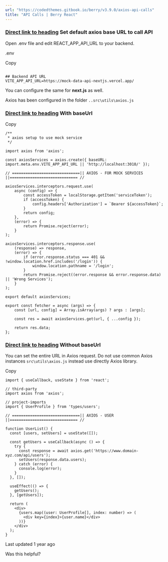 ```yaml
---
url: "https://codedthemes.gitbook.io/berry/v3.9.0/axios-api-calls"
title: "API Calls | Berry React"
---
```


### [Direct link to heading](https://codedthemes.gitbook.io/berry/v3.9.0/axios-api-calls\#set-default-axios-base-url-to-call-api)    Set default axios base URL to call API

Open .env file and edit REACT\_APP\_API\_URL to your backend.

.env

Copy

```inline-grid min-w-full grid-cols-[auto_1fr] [count-reset:line] print:whitespace-pre-wrap

## Backend API URL
VITE_APP_API_URL=https://mock-data-api-nextjs.vercel.app/

```

You can configure the same for **next.js** as well.

Axios has been configured in the folder `..src\utils\axios.js`

### [Direct link to heading](https://codedthemes.gitbook.io/berry/v3.9.0/axios-api-calls\#with-baseurl)    With baseUrl

Copy

```inline-grid min-w-full grid-cols-[auto_1fr] [count-reset:line] print:whitespace-pre-wrap
/**
 * axios setup to use mock service
 */

import axios from 'axios';

const axiosServices = axios.create({ baseURL: import.meta.env.VITE_APP_API_URL || 'http://localhost:3010/' });

// ==============================|| AXIOS - FOR MOCK SERVICES ||============================== //

axiosServices.interceptors.request.use(
    async (config) => {
        const accessToken = localStorage.getItem('serviceToken');
        if (accessToken) {
            config.headers['Authorization'] = `Bearer ${accessToken}`;
        }
        return config;
    },
    (error) => {
        return Promise.reject(error);
    }
);

axiosServices.interceptors.response.use(
    (response) => response,
    (error) => {
        if (error.response.status === 401 && !window.location.href.includes('/login')) {
            window.location.pathname = '/login';
        }
        return Promise.reject((error.response && error.response.data) || 'Wrong Services');
    }
);

export default axiosServices;

export const fetcher = async (args) => {
    const [url, config] = Array.isArray(args) ? args : [args];

    const res = await axiosServices.get(url, { ...config });

    return res.data;
};
```

### [Direct link to heading](https://codedthemes.gitbook.io/berry/v3.9.0/axios-api-calls\#without-baseurl)    Without baseUrl

You can set the entire URL in Axios request. Do not use common Axios instances `src\utils\axios.js` instead use directly Axios library.

Copy

```inline-grid min-w-full grid-cols-[auto_1fr] [count-reset:line] print:whitespace-pre-wrap
import { useCallback, useState } from 'react';

// third-party
import axios from 'axios';

// project-imports
import { UserProfile } from 'types/users';

// ==============================|| AXIOS - USER ||============================== //

function UserList() {
  const [users, setUsers] = useState([]);

  const getUsers = useCallback(async () => {
    try {
      const response = await axios.get('https://www.domain-xyz.com/api/users');
      setUsers(response.data.users);
    } catch (error) {
      console.log(error);
    }
  }, []);

  useEffect(() => {
    getUsers();
  }, [getUsers]);

  return (
    <div>
      {users.map((user: UserProfile[], index: number) => (
        <div key={index}>{user.name}</div>
      ))}
    </div>
  );
}
```

Last updated 1 year ago

Was this helpful?